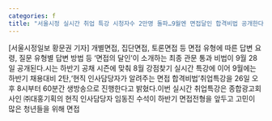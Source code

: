 ```yaml
---
categories: f
title: "서울시정 실시간 취업 특강 시청자수 2만명 돌파…9월엔 면접달인 합격비법 공개한다"
---
```

[서울시정일보 황문권 기자] 개별면접, 집단면접, 토론면접 등 면접 유형에 따른 답변 요령, 질문 유형별 답변 방법 등 ‘면접의 달인’이 소개하는 최종 관문 통과 비법이 9월 28일 공개된다.시는 하반기 공채 시즌에 맞춰 8월 강점찾기 실시간 특강에 이어 9월에는 하반기 채용대비 2탄,‘현직 인사담당자가 알려주는 면접 합격비법’취업특강을 26일 오후 8시부터 60분간 생방송으로 진행한다고 밝혔다.이번 실시간 취업특강은 종합광고회사인 ㈜대홍기획의 현직 인사담당자 임동진 수석이 하반기 면접전형을 앞두고 고민이 많은 청년들을 위해 면접
